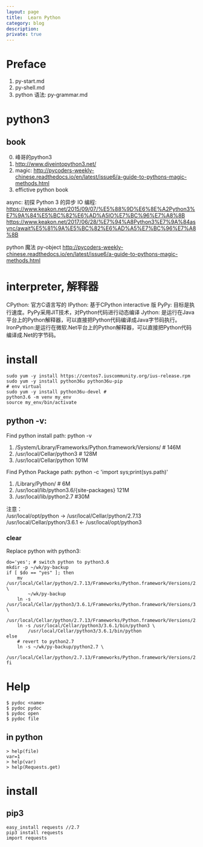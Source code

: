 ```yaml
---
layout: page
title:	Learn Python
category: blog
description:
private: true
---
```

# Preface
1. py-start.md
2. py-shell.md
1. python 语法: py-grammar.md

# python3

## book
0. 峰哥的python3
1. http://www.diveintopython3.net/
1. magic: http://pycoders-weekly-chinese.readthedocs.io/en/latest/issue6/a-guide-to-pythons-magic-methods.html
2. effictive python book

async:
初探 Python 3 的异步 IO 编程:
https://www.keakon.net/2015/09/07/%E5%88%9D%E6%8E%A2Python3%E7%9A%84%E5%BC%82%E6%AD%A5IO%E7%BC%96%E7%A8%8B
https://www.keakon.net/2017/06/28/%E7%94%A8Python3%E7%9A%84async/await%E5%81%9A%E5%BC%82%E6%AD%A5%E7%BC%96%E7%A8%8B

python 魔法 py-object
http://pycoders-weekly-chinese.readthedocs.io/en/latest/issue6/a-guide-to-pythons-magic-methods.html

# interpreter, 解释器
CPython: 官方C语言写的
IPython: 基于CPython interactive 版
PyPy: 目标是执行速度。PyPy采用JIT技术，对Python代码进行动态编译
Jython: 是运行在Java平台上的Python解释器，可以直接把Python代码编译成Java字节码执行。
IronPython:是运行在微软.Net平台上的Python解释器，可以直接把Python代码编译成.Net的字节码。

# install
```
sudo yum -y install https://centos7.iuscommunity.org/ius-release.rpm
sudo yum -y install python36u python36u-pip
# env virtual
sudo yum -y install python36u-devel # 
python3.6 -m venv my_env
source my_env/bin/activate
```
## python -v:
Find python install path: python -v
1. /System/Library/Frameworks/Python.framework/Versions/ # 146M
2. /usr/local/Cellar/python3 # 128M
3. /usr/local/Cellar/python 101M

Find Python Package path: python -c 'import sys;print(sys.path)'
1. /Library/Python/ # 6M
1. /usr/local/lib/python3.6/{site-packages} 121M
1. /usr/local/lib/python2.7 #30M

注意：\
/usr/local/opt/python -> /usr/local/Cellar/python/2.7.13
/usr/local/Cellar/python/3.6.1 <- /usr/local/opt/python3

### clear

Replace python with python3:
```
do='yes'; # switch python to python3.6
mkdir -p ~/wk/py-backup
if [ $do == "yes" ]; then 
    mv /usr/local/Cellar/python/2.7.13/Frameworks/Python.framework/Versions/2.7/bin/python2.7 \
        ~/wk/py-backup
    ln -s /usr/local/Cellar/python3/3.6.1/Frameworks/Python.framework/Versions/3.6/bin/python3.6 \
        /usr/local/Cellar/python/2.7.13/Frameworks/Python.framework/Versions/2.7/bin/python2.7
    ln -s /usr/local/Cellar/python3/3.6.1/bin/python3 \
        /usr/local/Cellar/python3/3.6.1/bin/python
else
    # revert to python2.7
    ln -s ~/wk/py-backup/python2.7 \
        /usr/local/Cellar/python/2.7.13/Frameworks/Python.framework/Versions/2.7/bin/python2.7
fi
```

# Help

	$ pydoc <name>
	$ pydoc pydoc
	$ pydoc open
	$ pydoc file

## in python

	> help(file)
	var=1
	> help(var)
	> help(Requests.get)

# install

## pip3

	easy_install requests //2.7
	pip3 install requests
	import requests


